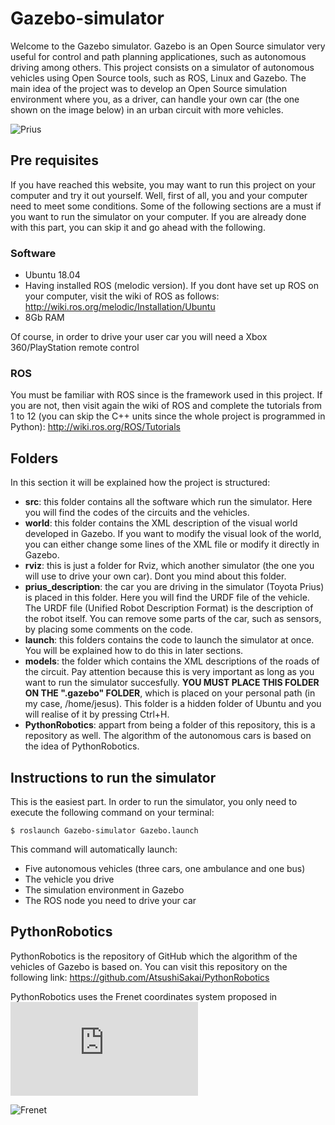 # Gazebo-simulator 

Welcome to the Gazebo simulator. Gazebo is an Open Source simulator very useful for control and path planning applicationes, such as autonomous driving among others. This project consists on a simulator of autonomous vehicles using Open Source tools, such as ROS, Linux and Gazebo. The main idea of the project was to develop an Open Source simulation environment where you, as a driver, can handle your own car (the one shown on the image below) in an urban circuit with more vehicles.


![Prius](https://camo.githubusercontent.com/9cadf02ca935944b325ed7de6334899b90863534/68747470733a2f2f7777772e6f7372666f756e646174696f6e2e6f72672f776f72647072657373322f77702d636f6e74656e742f75706c6f6164732f323031372f30362f70726975735f726f756e6461626f75745f657869742e706e67)

## Pre requisites

If you have reached this website, you may want to run this project on your computer and try it out yourself. Well, first of all, you and your computer need to meet some conditions. Some of the following sections are a must if you want to run the simulator on your computer. If you are already done with this part, you can skip it and go ahead with the following.

### Software

* Ubuntu 18.04
* Having installed ROS (melodic version). If you dont have set up ROS on your computer, visit the wiki of ROS as follows: <http://wiki.ros.org/melodic/Installation/Ubuntu>
* 8Gb RAM

Of course, in order to drive your user car you will need a Xbox 360/PlayStation remote control


### ROS

You must be familiar with ROS since is the framework used in this project. If you are not, then visit again the wiki of ROS and complete the tutorials from 1 to 12 (you can skip the C++ units since the whole project is programmed in Python): <http://wiki.ros.org/ROS/Tutorials>


## Folders

In this section it will be explained how the project is structured:

* **src**: this folder contains all the software which run the simulator. Here you will find the codes of the circuits and the vehicles.
* **world**: this folder contains the XML description of the visual world developed in Gazebo. If you want to modify the visual look of the world, you can either change some lines of the XML file or modify it directly in Gazebo.
* **rviz**: this is just a folder for Rviz, which another simulator (the one you will use to drive your own car). Dont you mind about this folder.
* **prius_description**: the car you are driving in the simulator (Toyota Prius) is placed in this folder. Here you will find the URDF file of the vehicle. The URDF file (Unified Robot Description Format) is the description of the robot itself. You can remove some parts of the car, such as sensors, by placing some comments on the code.
* **launch**: this folders contains the code to launch the simulator at once. You will be explained how to do this in later sections.
* **models**: the folder which contains the XML descriptions of the roads of the circuit. Pay attention because this is very important as long as you want to run the simulator succesfully. **YOU MUST PLACE THIS FOLDER ON THE ".gazebo" FOLDER**, which is placed on your personal path (in my case, /home/jesus). This folder is a hidden folder of Ubuntu and you will realise of it by pressing Ctrl+H.
* **PythonRobotics**: appart from being a folder of this repository, this is a repository as well. The algorithm of the autonomous cars is based on the idea of PythonRobotics.

## Instructions to run the simulator

This is the easiest part. In order to run the simulator, you only need to execute the following command on your terminal:

`$ roslaunch Gazebo-simulator Gazebo.launch`

This command will automatically launch:

* Five autonomous vehicles (three cars, one ambulance and one bus)
* The vehicle you drive
* The simulation environment in Gazebo
* The ROS node you need to drive your car

## PythonRobotics

PythonRobotics is the repository of GitHub which the algorithm of the vehicles of Gazebo is based on. You can visit this repository on the following link: <https://github.com/AtsushiSakai/PythonRobotics> 

PythonRobotics uses the Frenet coordinates system proposed in ![this paper](https://d17h27t6h515a5.cloudfront.net/topher/2017/July/595fd482_werling-optimal-trajectory-generation-for-dynamic-street-scenarios-in-a-frenet-frame/werling-optimal-trajectory-generation-for-dynamic-street-scenarios-in-a-frenet-frame.pdf)

![Frenet](https://raw.githubusercontent.com/AtsushiSakai/PythonRoboticsGifs/master/PathPlanning/FrenetOptimalTrajectory/animation.gif)

